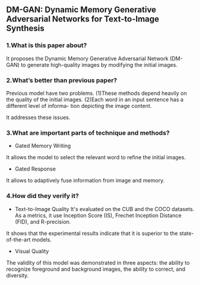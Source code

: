 ## DM-GAN: Dynamic Memory Generative Adversarial Networks for Text-to-Image Synthesis

### 1.What is this paper about?

It proposes the Dynamic Memory Generative Adversarial Network (DM-GAN) to generate high-quality images by modifying the initial images.

### 2.What’s better than previous paper?

Previous model have two problems.
(1)These methods depend heavily on the quality of the initial images.
(2)Each word in an input sentence has a different level of informa- tion depicting the image content.

It addresses these issues.

### 3.What are important parts of technique and methods?

- Gated Memory Writing

It allows the model to select the relevant word to refine the initial images.

- Gated Response

It allows to adaptively fuse information from image and memory.

### 4.How did they verify it?

- Text-to-Image Quality
It's evaluated on the CUB and the COCO datasets. As a metrics, it use Inception Score (IS), Frechet Inception Distance (FID), and R-precision.

It shows that the experimental results indicate that it is superior to the state-of-the-art models.

- Visual Quality

The validity of this model was demonstrated in three aspects: the ability to recognize foreground and background images, the ability to correct, and diversity.